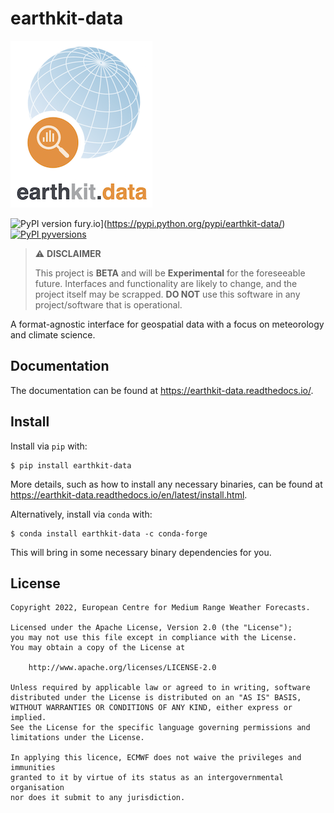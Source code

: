 # earthkit-data

![earthkit-data](docs/_static/earthkit-data.png)

![PyPI version fury.io](https://badge.fury.io/py/earthkit-data.svg)\](https://pypi.python.org/pypi/earthkit-data/)
[![PyPI pyversions](https://img.shields.io/pypi/pyversions/earthkit-data.svg)](https://pypi.python.org/pypi/earthkit-data/)

> :warning: **DISCLAIMER**
>
> This project is **BETA** and will be **Experimental** for the foreseeable future.
> Interfaces and functionality are likely to change, and the project itself may be scrapped.
> **DO NOT** use this software in any project/software that is operational.

A format-agnostic interface for geospatial data with a focus on meteorology and
climate science.

## Documentation

The documentation can be found at https://earthkit-data.readthedocs.io/.

## Install

Install via `pip` with:

```
$ pip install earthkit-data
```

More details, such as how to install any necessary binaries, can be found  at https://earthkit-data.readthedocs.io/en/latest/install.html.

Alternatively, install via `conda` with:

```
$ conda install earthkit-data -c conda-forge
```

This will bring in some necessary binary dependencies for you.

## License

```
Copyright 2022, European Centre for Medium Range Weather Forecasts.

Licensed under the Apache License, Version 2.0 (the "License");
you may not use this file except in compliance with the License.
You may obtain a copy of the License at

    http://www.apache.org/licenses/LICENSE-2.0

Unless required by applicable law or agreed to in writing, software
distributed under the License is distributed on an "AS IS" BASIS,
WITHOUT WARRANTIES OR CONDITIONS OF ANY KIND, either express or implied.
See the License for the specific language governing permissions and
limitations under the License.

In applying this licence, ECMWF does not waive the privileges and immunities
granted to it by virtue of its status as an intergovernmental organisation
nor does it submit to any jurisdiction.
```

